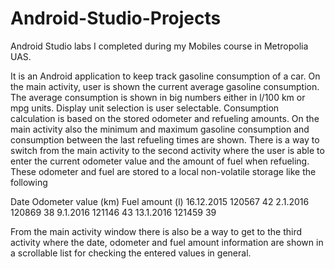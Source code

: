 # Android-Studio-Projects
Android Studio labs I completed during my Mobiles course in Metropolia UAS.

It is an Android application to keep track gasoline consumption of a car.
On the main activity, user is shown the current average gasoline consumption. 
The average consumption is shown in big numbers either in l/100 km or mpg units. 
Display unit selection is user selectable. Consumption calculation is based on the stored odometer
and refueling amounts. On the main activity also the minimum and maximum gasoline
consumption and consumption between the last refueling times are shown.
There is a way to switch from the main activity to the second activity where the
user is able to enter the current odometer value and the amount of fuel when refueling.
These odometer and fuel are stored to a local non-volatile storage like the following

Date         Odometer value (km)  Fuel amount (l)
16.12.2015         120567             42
2.1.2016           120869             38
9.1.2016           121146             43
13.1.2016          121459             39

From the main activity window there is also be a way to get to the third activity
where the date, odometer and fuel amount information are shown in a scrollable list for
checking the entered values in general.
